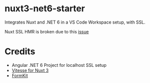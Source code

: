 # nuxt3-net6-starter

Integrates Nuxt and .NET 6 in a VS Code Workspace setup, with SSL.

Nuxt SSL HMR is broken due to this [issue](https://github.com/nuxt/framework/issues/1796)

# Credits
- Angular .NET 6 Project for localhost SSL setup
- [Vitesse for Nuxt 3](https://github.com/antfu/vitesse-nuxt3)
- [FormKit](https://formkit.com)
